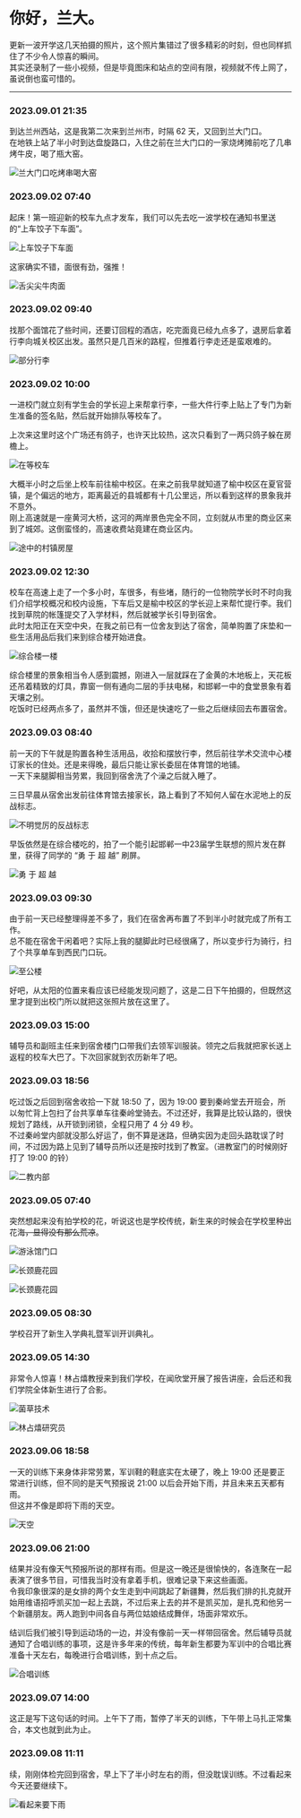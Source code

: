 # 你好，兰大。

更新一波开学这几天拍摄的照片，这个照片集错过了很多精彩的时刻，但也同样抓住了不少令人惊喜的瞬间。  
其实还录制了一些小视频，但是毕竟图床和站点的空间有限，视频就不传上网了，虽说倒也蛮可惜的。

---

### 2023.09.01 21:35

到达兰州西站，这是我第二次来到兰州市，时隔 62 天，又回到兰大门口。  
在地铁上站了半小时到达盘旋路口，入住之前在兰大门口的一家烧烤摊前吃了几串烤牛皮，喝了瓶大窑。

![兰大门口吃烤串喝大窑](https://pic.imgdb.cn/item/64f9403b661c6c8e5435be3d.webp)

### 2023.09.02 07:40

起床！第一班迎新的校车九点才发车，我们可以先去吃一波学校在通知书里送的“上车饺子下车面”。

![上车饺子下车面](https://pic.imgdb.cn/item/64f9433f661c6c8e5436d472.jpg)

这家确实不错，面很有劲，强推！

![舌尖尖牛肉面](https://pic.imgdb.cn/item/64f94043661c6c8e5435bed7.webp)

### 2023.09.02 09:40

找那个面馆花了些时间，还要订回程的酒店，吃完面竟已经九点多了，退房后拿着行李向城关校区出发。虽然只是几百米的路程，但推着行李走还是蛮艰难的。

![部分行李](https://pic.imgdb.cn/item/64f94055661c6c8e5435c14e.webp)

### 2023.09.02 10:00

一进校门就立刻有学生会的学长迎上来帮拿行李，一些大件行李上贴上了专门为新生准备的签名贴，然后就开始排队等校车了。

上次来这里时这个广场还有鸽子，也许天比较热，这次只看到了一两只鸽子躲在房檐上。

![在等校车](https://pic.imgdb.cn/item/64f9405d661c6c8e5435c1eb.webp)

大概半小时之后坐上校车前往榆中校区。在来之前我早就知道了榆中校区在夏官营镇，是个偏远的地方，距离最近的县城都有十几公里远，所以看到这样的景象我并不意外。  
刚上高速就是一座黄河大桥，这河的两岸景色完全不同，立刻就从市里的商业区来到了城郊。这倒蛮怪的，高速收费站竟建在商业区内。

![途中的村镇房屋](https://pic.imgdb.cn/item/64f94085661c6c8e5435d05e.webp)

### 2023.09.02 12:30

校车在高速上走了一个多小时，车很多，有些堵，随行的一位物院学长时不时向我们介绍学校概况和校内设施，下车后又是榆中校区的学长迎上来帮忙提行李。我们找到草院的帐篷提交了入学材料，然后就被学长引导到宿舍。  
此时太阳正在天空中央，在我之前已有一位舍友到达了宿舍，简单购置了床垫和一些生活用品后我们来到综合楼开始进食。

![综合楼一楼](https://pic.imgdb.cn/item/64f9408e661c6c8e5435d119.webp)

综合楼里的景象相当令人感到震撼，刚进入一层就踩在了金黄的木地板上，天花板还吊着精致的灯具，靠窗一侧有通向二层的手扶电梯，和邯郸一中的食堂景象有着天壤之别。  
吃饭时已经两点多了，虽然并不饿，但还是快速吃了一些之后继续回去布置宿舍。

### 2023.09.03 08:40

前一天的下午就是购置各种生活用品，收拾和摆放行李，然后前往学术交流中心楼订家长的住处。还是来得晚，最后只能让家长委屈在体育馆的地铺。  
一天下来腿脚相当劳累，我回到宿舍洗了个澡之后就入睡了。

三日早晨从宿舍出发前往体育馆去接家长，路上看到了不知何人留在水泥地上的反战标志。

![不明觉厉的反战标志](https://pic.imgdb.cn/item/64f9409f661c6c8e5435d302.webp)

早饭依然是在综合楼吃的，拍了一个能引起邯郸一中23届学生联想的照片发在群里，获得了同学的 “勇   于   超   越” 刷屏。

![勇   于   超   越](https://pic.imgdb.cn/item/64f940a6661c6c8e5435f949.webp)

### 2023.09.03 09:30

由于前一天已经整理得差不多了，我们在宿舍再布置了不到半小时就完成了所有工作。  
总不能在宿舍干闲着吧？实际上我的腿脚此时已经很痛了，所以变步行为骑行，扫了个共享单车到西民门口玩。

![至公楼](https://pic.imgdb.cn/item/64f94096661c6c8e5435d1b0.webp)

好吧，从太阳的位置来看应该已经能发现问题了，这是二日下午拍摄的，但既然这里才提到出校门所以就把这张照片放在这里了。

### 2023.09.03 15:00

辅导员和副班主任来到宿舍楼门口带我们去领军训服装。领完之后我就把家长送上返程的校车大巴了。下次回家就到农历新年了吧。

### 2023.09.03 18:56

吃过饭之后回到宿舍收拾一下就 18:50 了，因为 19:00 要到秦岭堂去开班会，所以匆忙背上包扫了台共享单车往秦岭堂骑去。不过还好，我算是比较认路的，很快规划了路线，从开锁到闭锁，全程只用了 4 分 49 秒。  
不过秦岭堂内部就没那么好运了，倒不算是迷路，但确实因为走回头路耽误了时间，不过因为路上见到了辅导员所以还是按时找到了教室。（进教室门的时候刚好打了 19:00 的铃）

![二教内部](https://pic.imgdb.cn/item/64f940b5661c6c8e54363e07.webp)

### 2023.09.05 07:40

突然想起来没有拍学校的花，听说这也是学校传统，新生来的时候会在学校里种出花海~~，显得没有那么荒凉~~。

![游泳馆门口](https://pic.imgdb.cn/item/64f940bd661c6c8e54363ef5.webp)

![长颈鹿花园](https://pic.imgdb.cn/item/64f940ac661c6c8e54363cac.webp)

![~~长颈鹿花园~~](https://pic.imgdb.cn/item/64f940bf661c6c8e54363f56.webp)

### 2023.09.05 08:30

学校召开了新生入学典礼暨军训开训典礼。

### 2023.09.05 14:30

非常令人惊喜！林占熺教授来到我们学校，在闻欣堂开展了报告讲座，会后还和我们学院全体新生进行了合影。

![菌草技术](https://pic.imgdb.cn/item/64f96307661c6c8e543e7ad7.jpg)

![林占熺研究员](https://pic.imgdb.cn/item/64f96306661c6c8e543e7a87.jpg)

### 2023.09.06 18:58

一天的训练下来身体非常劳累，军训鞋的鞋底实在太硬了，晚上 19:00 还是要正常进行训练，但不同的是天气预报说 21:00 以后会开始下雨，并且未来五天都有雨。  
但这并不像是即将下雨的天空。

![天空](https://pic.imgdb.cn/item/64f940f3661c6c8e54364bbb.webp)

### 2023.09.06 21:00

结果并没有像天气预报所说的那样有雨。但是这一晚还是很愉快的，各连聚在一起表演了很多节目，可惜我当时没有拿着手机，很难记录下来这些画面。  
令我印象很深的是女排的两个女生走到中间跳起了新疆舞，然后我们排的扎克就开始用维语招呼凯买加一起上去跳，不过后来上去的并不是凯买加，是扎克和他另一个新疆朋友。两人跑到中间各自与两位姑娘结成舞伴，场面非常欢乐。

结训后我们被引导到运动场的一边，并没有像前一天一样带回宿舍。然后辅导员就通知了合唱训练的事项，这是许多年来的传统，每年新生都要为军训中的合唱比赛准备十天左右，每晚进行合唱训练，到十点之后。

![合唱训练](https://pic.imgdb.cn/item/64f940fc661c6c8e54364cba.webp)

### 2023.09.07 14:00

这正是写下这句话的时间。上午下了雨，暂停了半天的训练，下午带上马扎正常集合，本文也就到此为止。

### 2023.09.08 11:11

续，刚刚体检完回到宿舍，早上下了半小时左右的雨，但没耽误训练。不过看起来今天还要继续下。

![看起来要下雨](https://pic.imgdb.cn/item/64fa903b661c6c8e548f5b6b.webp)